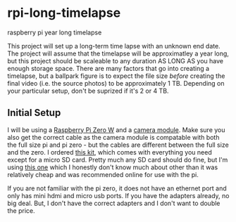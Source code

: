 # rpi-long-timelapse
raspberry pi year long timelapse

This project will set up a long-term time lapse with an unknown end date. The project will assume that the timelapse will be approximatley a year long, but this project should be scaleable to any duration AS LONG AS you have enough storage space. There are many factors that go into creating a timelapse, but a ballpark figure is to expect the file size *before* creating the final video (i.e. the source photos) to be approximately 1 TB. Depending on your particular setup, don't be suprized if it's 2 or 4 TB.

## Initial Setup
I will be using a [Raspberry Pi Zero W](https://www.raspberrypi.org/products/raspberry-pi-zero-w/) and a [camera module](https://www.raspberrypi.org/products/camera-module-v2/). Make sure you also get the correct cable as the camera module is compatable with both the full size pi and pi zero - but the cables are different between the full size and the zero. I ordered [this kit](https://www.adafruit.com/product/3414), which comes with everything you need except for a micro SD card. Pretty much any SD card should do fine, but I'm using [this one](https://www.amazon.com/gp/product/B06XYHN68L) which I honestly don't know much about other than it was relatively cheap and was recommended online for use with the pi.

If you are not familiar with the pi zero, it does not have an ethernet port and only has mini hdmi and micro usb ports. If you have the adapters already, no big deal. But, I don't have the correct adapters and I don't want to double the price.
